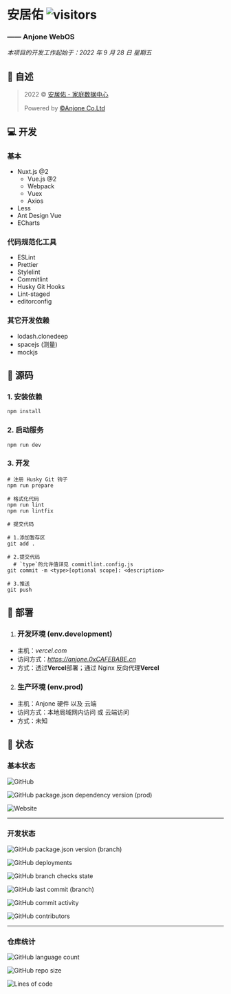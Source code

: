 # 安居佑 ![visitors](https://visitor-badge.glitch.me/badge?page_id=Kwanhooo.Anjone-WebOS)

### —— Anjone WebOS

_本项目的开发工作起始于：2022 年 9 月 28 日 星期五_

## 📔 自述

> 2022 © [安居佑 - 家庭数据中心](https://anjone.0xCAFEBABE.cn)
>
> Powered by [©Anjone Co.Ltd](https://github.com/Kwanhooo/Anjone-WebOS)

## 💻 开发

### 基本

- Nuxt.js @2
  - Vue.js @2
  - Webpack
  - Vuex
  - Axios
- Less
- Ant Design Vue
- ECharts

### 代码规范化工具

- ESLint
- Prettier
- Stylelint
- Commitlint
- Husky Git Hooks
- Lint-staged
- editorconfig

### 其它开发依赖

- lodash.clonedeep
- spacejs (测量)
- mockjs

## 🦾 源码

### 1. 安装依赖

```npm
npm install
```

### 2. 启动服务

```npm
npm run dev
```

### 3. 开发

```npm
# 注册 Husky Git 钩子
npm run prepare
```

```npm
# 格式化代码
npm run lint
npm run lintfix
```

```shell
# 提交代码

# 1.添加暂存区
git add .

# 2.提交代码
  # `type`的允许值详见 commitlint.config.js
git commit -m <type>[optional scope]: <description>

# 3.推送
git push
```

## 🔨 部署

1. ### 开发环境 (env.development)

- 主机：_vercel.com_
- 访问方式：*https://anjone.0xCAFEBABE.cn*
- 方式：透过**Vercel**部署；通过 Nginx 反向代理**Vercel**

2. ### 生产环境 (env.prod)

- 主机：Anjone 硬件 以及 云端
- 访问方式：本地局域网内访问 或 云端访问
- 方式：未知

## 🏃 状态

### 基本状态

![GitHub](https://img.shields.io/github/license/Kwanhooo/Anjone-WebOS?style=for-the-badge)

![GitHub package.json dependency version (prod)](https://img.shields.io/github/package-json/dependency-version/Kwanhooo/Anjone-WebOS/vue?style=for-the-badge)

![Website](https://img.shields.io/website?label=prod-services&style=for-the-badge&url=http%3A%2F%2F47.98.34.218:3000%2F)

---

### 开发状态

![GitHub package.json version (branch)](https://img.shields.io/github/package-json/v/Kwanhooo/Anjone-WebOS/master?style=for-the-badge)

![GitHub deployments](https://img.shields.io/github/deployments/Kwanhooo/Anjone-WebOS/Production?label=Dev-Env%20deploy&style=for-the-badge)

![GitHub branch checks state](https://img.shields.io/github/checks-status/Kwanhooo/Anjone-WebOS/main?label=master%20%E5%88%86%E6%94%AF%E6%A3%80%E6%9F%A5&style=for-the-badge)

![GitHub last commit (branch)](https://img.shields.io/github/last-commit/Kwanhooo/Anjone-WebOS/main?style=for-the-badge)

![GitHub commit activity](https://img.shields.io/github/commit-activity/w/Kwanhooo/Anjone-WebOS?style=for-the-badge)

![GitHub contributors](https://img.shields.io/github/contributors/Kwanhooo/Anjone-WebOS?style=for-the-badge)

---

### 仓库统计

![GitHub language count](https://img.shields.io/github/languages/count/Kwanhooo/Anjone-WebOS?style=for-the-badge)

![GitHub repo size](https://img.shields.io/github/repo-size/Kwanhooo/Anjone-WebOS?style=for-the-badge)

![Lines of code](https://img.shields.io/tokei/lines/github/Kwanhooo/Anjone-WebOS?style=for-the-badge)
